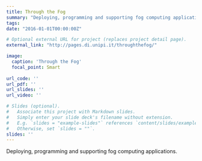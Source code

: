 ```yaml
---
title: Through the Fog
summary: "Deploying, programming and supporting fog computing applications."
tags:
date: "2016-01-01T00:00:00Z"

# Optional external URL for project (replaces project detail page).
external_link: "http://pages.di.unipi.it/throughthefog/"

image:
  caption: 'Through the Fog'
  focal_point: Smart
  
url_code: ''
url_pdf: ''
url_slides: ''
url_video: ''

# Slides (optional).
#   Associate this project with Markdown slides.
#   Simply enter your slide deck's filename without extension.
#   E.g. `slides = "example-slides"` references `content/slides/example-slides.md`.
#   Otherwise, set `slides = ""`.
slides: ''
---
```


<!-- Here you can insert a description -->
Deploying, programming and supporting fog computing applications.